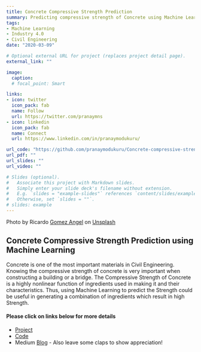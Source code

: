 ```yaml
---
title: Concrete Compressive Strength Prediction
summary: Predicting compressive strength of Concrete using Machine Learning.
tags:
- Machine Learning
- Industry 4.0
- Civil Engineering
date: "2020-03-09"

# Optional external URL for project (replaces project detail page).
external_link: ""

image:
  caption:
  # focal_point: Smart

links:
- icon: twitter
  icon_pack: fab
  name: Follow
  url: https://twitter.com/pranaymns
- icon: linkedin
  icon_pack: fab
  name: Connect
  url: https://www.linkedin.com/in/pranaymodukuru/

url_code: "https://github.com/pranaymodukuru/Concrete-compressive-strength"
url_pdf: ""
url_slides: ""
url_video: ""

# Slides (optional).
#   Associate this project with Markdown slides.
#   Simply enter your slide deck's filename without extension.
#   E.g. `slides = "example-slides"` references `content/slides/example-slides.md`.
#   Otherwise, set `slides = ""`.
# slides: example
---
```

Photo by Ricardo [Gomez Angel](https://unsplash.com/@ripato) on [Unsplash](https://unsplash.com/)

## Concrete Compressive Strength Prediction using Machine Learning

Concrete is one of the most important materials in Civil Engineering. Knowing the compressive strength of concrete is very important when constructing a building or a bridge. The Compressive Strength of Concrete is a highly nonlinear function of ingredients used in making it and their characteristics. Thus, using Machine Learning to predict the Strength could be useful in generating a combination of ingredients which result in high Strength.

#### Please click on links below for more details
* [Project](https://github.com/pranaymodukuru/Concrete-compressive-strength)
* [Code](https://github.com/pranaymodukuru/Concrete-compressive-strength/blob/master/ConcreteCompressiveStrengthPrediction.ipynb)
* Medium [Blog](https://towardsdatascience.com/concrete-compressive-strength-prediction-using-machine-learning-4a531b3c43f3) - Also leave some claps to show appreciation!
